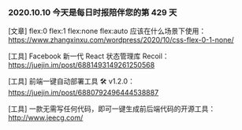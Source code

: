 ### 2020.10.10 今天是每日时报陪伴您的第 429 天

[文章] flex:0 flex:1 flex:none flex:auto 应该在什么场景下使用：<https://www.zhangxinxu.com/wordpress/2020/10/css-flex-0-1-none/>

[工具] Facebook 新一代 React 状态管理库 Recoil：<https://juejin.im/post/6881493149261250568>

[工具] 前端一键自动部署工具 🛠 v1.2.0：<https://juejin.im/post/6880792496444538887>

[工具] 一款无需写任何代码，即可一键生成前后端代码的开源工具：<http://www.jeecg.com/>
